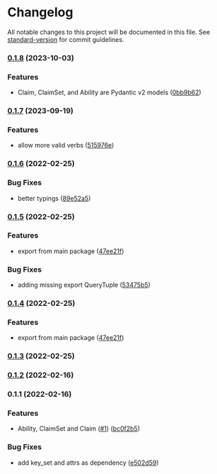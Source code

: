 # Changelog

All notable changes to this project will be documented in this file. See [standard-version](https://github.com/conventional-changelog/standard-version) for commit guidelines.

### [0.1.8](https://github.com/eturino/claims.py/compare/v0.1.7...v0.1.8) (2023-10-03)


### Features

* Claim, ClaimSet, and Ability are Pydantic v2 models ([0bb9b62](https://github.com/eturino/claims.py/commit/0bb9b62b95bba99973c07f204c0ab002c65ea93c))

### [0.1.7](https://github.com/eturino/claims.py/compare/v0.1.6...v0.1.7) (2023-09-19)


### Features

* allow more valid verbs ([515976e](https://github.com/eturino/claims.py/commit/515976ee07b592fe0359f9c08649ebe44146d8db))

### [0.1.6](https://github.com/eturino/claims.py/compare/v0.1.5...v0.1.6) (2022-02-25)


### Bug Fixes

* better typings ([89e52a5](https://github.com/eturino/claims.py/commit/89e52a54c47cc0356d1e8ce2c077230583d8dad1))

### [0.1.5](https://github.com/eturino/claims.py/compare/v0.1.3...v0.1.5) (2022-02-25)


### Features

* export from main package ([47ee21f](https://github.com/eturino/claims.py/commit/47ee21fbde86641013210a65dda3ee2ca3f1a83a))


### Bug Fixes

* adding missing export QueryTuple ([53475b5](https://github.com/eturino/claims.py/commit/53475b5cb3c76887671b6ef91d878e27e257685d))

### [0.1.4](https://github.com/eturino/claims.py/compare/v0.1.3...v0.1.4) (2022-02-25)


### Features

* export from main package ([47ee21f](https://github.com/eturino/claims.py/commit/47ee21fbde86641013210a65dda3ee2ca3f1a83a))

### [0.1.3](https://github.com/eturino/claims.py/compare/v0.1.2...v0.1.3) (2022-02-25)

### [0.1.2](https://github.com/eturino/claims.py/compare/v0.1.1...v0.1.2) (2022-02-16)

### 0.1.1 (2022-02-16)


### Features

* Ability, ClaimSet and Claim ([#1](https://github.com/eturino/claims.py/issues/1)) ([bc0f2b5](https://github.com/eturino/claims.py/commit/bc0f2b5c19a6f3b30a5355d127bff7fa4a7f27b0))


### Bug Fixes

* add key_set and attrs as dependency ([e502d59](https://github.com/eturino/claims.py/commit/e502d59cf58b2a14d179e5d44c00c9d0ebdb00b6))
